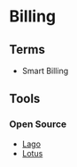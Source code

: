 # Billing

<!--
chargebee.com
-->

## Terms

- Smart Billing

## Tools

### Open Source

- [Lago](https://github.com/getlago/lago)
- [Lotus](https://github.com/uselotus/lotus)
